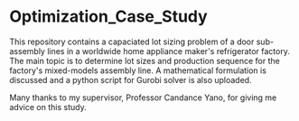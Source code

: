 # Optimization_Case_Study

This repository contains a capaciated lot sizing problem of a door sub-assembly lines in a worldwide home appliance maker's refrigerator factory. The main topic is to determine lot sizes and production sequence for the factory's mixed-models assembly line. A mathematical formulation is discussed and a python script for Gurobi solver is also uploaded.

Many thanks to my supervisor, Professor Candance Yano, for giving me advice on this study.
